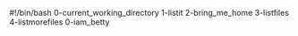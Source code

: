 #!/bin/bash
0-current_working_directory
1-listit
2-bring_me_home
3-listfiles
4-listmorefiles
0-iam_betty

